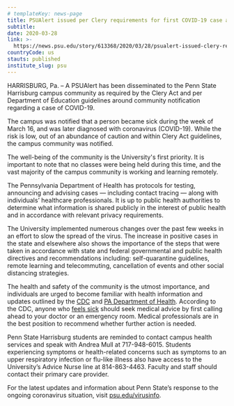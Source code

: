 ```yaml
---
# templateKey: news-page
title: PSUAlert issued per Clery requirements for first COVID-19 case at Harrisburg
subtitle: 
date: 2020-03-28
link: >-
  https://news.psu.edu/story/613368/2020/03/28/psualert-issued-clery-requirements-first-covid-19-case-harrisburg
countryCode: us
stauts: published
institute_slug: psu
---
```

<div class="field field-name-body field-type-text-with-summary field-label-hidden">

<div class="field-items">

<div class="field-item even" property="content:encoded">

HARRISBURG, Pa. – A PSUAlert has been disseminated to the Penn State Harrisburg campus community as required by the Clery Act and per Department of Education guidelines around community notification regarding a case of COVID-19.

The campus was notified that a person became sick during the week of March 16, and was later diagnosed with coronavirus (COVID-19). While the risk is low, out of an abundance of caution and within Clery Act guidelines, the campus community was notified. 

The well-being of the community is the University's first priority. It is important to note that no classes were being held during this time, and the vast majority of the campus community is working and learning remotely. 

The Pennsylvania Department of Health has protocols for testing, announcing and advising cases — including contact tracing — along with individuals’ healthcare professionals. It is up to public health authorities to determine what information is shared publicly in the interest of public health and in accordance with relevant privacy requirements.

The University implemented numerous changes over the past few weeks in an effort to slow the spread of the virus. The increase in positive cases in the state and elsewhere also shows the importance of the steps that were taken in accordance with state and federal governmental and public health directives and recommendations including: self-quarantine guidelines, remote learning and telecommuting, cancellation of events and other social distancing strategies.

The health and safety of the community is the utmost importance, and individuals are urged to become familiar with health information and updates outlined by the [CDC](https://nam01.safelinks.protection.outlook.com/?url=https%3A%2F%2Fwww.cdc.gov%2Fcoronavirus&data=02%7C01%7Crap142%40psu.edu%7Cca8e18776149420a594308d7d1120b9b%7C7cf48d453ddb4389a9c1c115526eb52e%7C0%7C0%7C637207747736152430&sdata=f85omVez5RDj8AKh15unK5GstT43jQ7zGUZ8vnGIhiA%3D&reserved=0) and [PA Department of Health](https://nam01.safelinks.protection.outlook.com/?url=https%3A%2F%2Fwww.health.pa.gov%2Ftopics%2Fdisease%2Fcoronavirus%2FPages%2FCoronavirus.aspx&data=02%7C01%7Crap142%40psu.edu%7Cca8e18776149420a594308d7d1120b9b%7C7cf48d453ddb4389a9c1c115526eb52e%7C0%7C0%7C637207747736162428&sdata=O5yUcn7e5ctZCp4JcP8vgoblv8zcXoAejtBax8HvPCE%3D&reserved=0). According to the CDC, anyone who [feels sick](https://nam01.safelinks.protection.outlook.com/?url=https%3A%2F%2Fwww.cdc.gov%2Fcoronavirus%2F2019-ncov%2Fif-you-are-sick%2Findex.html&data=02%7C01%7Crap142%40psu.edu%7Cca8e18776149420a594308d7d1120b9b%7C7cf48d453ddb4389a9c1c115526eb52e%7C0%7C0%7C637207747736162428&sdata=wHPe9GdNGbpR2B6792FyaYbxhwlyFOubGX1QuY%2F%2BXzM%3D&reserved=0) should seek medical advice by first calling ahead to your doctor or an emergency room. Medical professionals are in the best position to recommend whether further action is needed.

Penn State Harrisburg students are reminded to contact campus health services and speak with Andrea Mull at 717-948-6015\. Students experiencing symptoms or health-related concerns such as symptoms to an upper respiratory infection or flu-like illness also have access to the University’s Advice Nurse line at 814-863-4463\. Faculty and staff should contact their primary care provider.

For the latest updates and information about Penn State’s response to the ongoing coronavirus situation, visit [psu.edu/virusinfo](https://sites.psu.edu/virusinfo/). 

</div>

</div>

</div>

